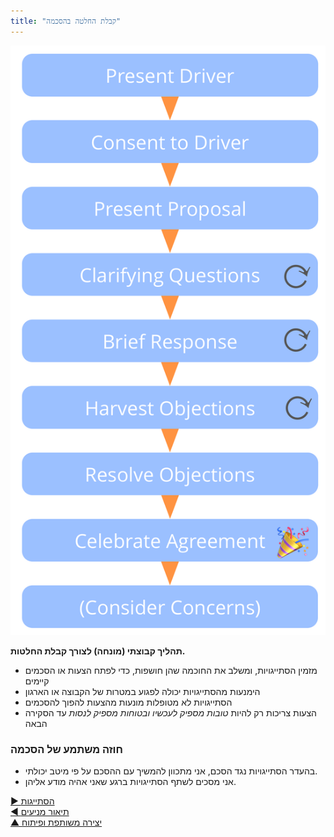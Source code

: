 ```yaml
---
title: "קבלת החלטה בהסכמה"
---
```



![right,fit](img/agreements/cdm-condensed.png)

**תהליך קבוצתי (מונחה) לצורך קבלת החלטות.**

- מזמין הסתייגויות, ומשלב את החוכמה שהן חושפות, כדי לפתח הצעות או הסכמים קיימים
- הימנעות מהסתייגויות יכולה לפגוע במטרות של הקבוצה או הארגון
- הסתייגויות לא מטופלות מונעות מהצעות להפוך להסכמים
- הצעות צריכות רק להיות *טובות מספיק לעכשיו ובטוחות מספיק לנסות* עד הסקירה הבאה


### חוזה משתמע של הסכמה

- בהעדר הסתייגויות נגד הסכם, אני מתכוון להמשיך עם ההסכם על פי מיטב יכולתי.
- אני מסכים לשתף הסתייגויות ברגע שאני אהיה מודע אליהן.

[&#9654; הסתייגות](objection.html)<br/>[&#9664; תיאור מניעים](describe-drivers.html)<br/>[&#9650; יצירה משותפת ופיתוח](co-creation-and-evolution.html)

